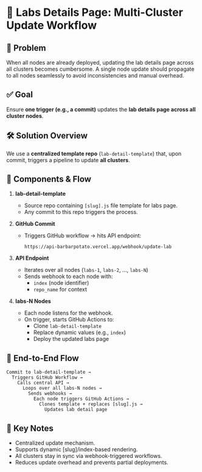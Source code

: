 
# 🔁 Labs Details Page: Multi-Cluster Update Workflow

## 📌 Problem
When all nodes are already deployed, updating the lab details page across all clusters becomes cumbersome. A single node update should propagate to all nodes seamlessly to avoid inconsistencies and manual overhead.

## ✅ Goal
Ensure **one trigger (e.g., a commit)** updates the **lab details page across all cluster nodes**.

## 🛠️ Solution Overview
We use a **centralized template repo** (`lab-detail-template`) that, upon commit, triggers a pipeline to update **all clusters**.

## 🧩 Components & Flow

1. **lab-detail-template**
   - Source repo containing `[slug].js` file template for labs page.
   - Any commit to this repo triggers the process.

2. **GitHub Commit**
   - Triggers GitHub workflow → hits API endpoint:
     ```
     https://api-barbarpotato.vercel.app/webhook/update-lab
     ```

3. **API Endpoint**
   - Iterates over all nodes (`labs-1`, `labs-2`, ..., `labs-N`)
   - Sends webhook to each node with:
     - `index` (node identifier)
     - `repo_name` for context

4. **labs-N Nodes**
   - Each node listens for the webhook.
   - On trigger, starts GitHub Actions to:
     - Clone `lab-detail-template`
     - Replace dynamic values (e.g., `index`)
     - Deploy the updated labs page

## 🔄 End-to-End Flow

```
Commit to lab-detail-template →
  Triggers GitHub Workflow →
    Calls central API →
      Loops over all labs-N nodes →
        Sends webhooks →
          Each node triggers GitHub Actions →
            Clones template + replaces [slug].js →
              Updates lab detail page
```

## 📌 Key Notes

- Centralized update mechanism.
- Supports dynamic [slug]/index-based rendering.
- All clusters stay in sync via webhook-triggered workflows.
- Reduces update overhead and prevents partial deployments.
